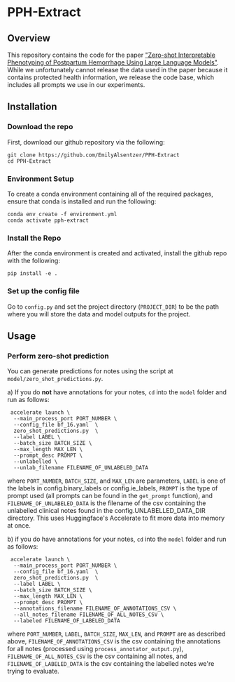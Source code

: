# PPH-Extract

## Overview
This repository contains the code for the paper ["Zero-shot Interpretable Phenotyping of Postpartum Hemorrhage Using Large Language Models"](https://www.medrxiv.org/content/10.1101/2023.05.31.23290753v1). While we unfortunately cannot release the data used in the paper because it contains protected health information, we release the code base, which includes all prompts we use in our experiments.

## Installation

### Download the repo
First, download our github repository via the following:

```
git clone https://github.com/EmilyAlsentzer/PPH-Extract
cd PPH-Extract
```

### Environment Setup

To create a conda environment containing all of the required packages, ensure that conda is installed and run the following:
```
conda env create -f environment.yml
conda activate pph-extract
```

### Install the Repo

After the conda environment is created and activated, install the github repo with the following:

```
pip install -e .
```

### Set up the config file
Go to `config.py` and set the project directory (`PROJECT_DIR`) to be the path where you will store the data and model outputs for the project.

## Usage

### Perform zero-shot prediction

You can generate predictions for notes using the script at `model/zero_shot_predictions.py`. 

a) If you do **not** have annotations for your notes, `cd` into the `model` folder and run as follows:
```
 accelerate launch \
  --main_process_port PORT_NUMBER \
  --config_file bf_16.yaml  \
  zero_shot_predictions.py  \
  --label LABEL \
  --batch_size BATCH_SIZE \
  --max_length MAX_LEN \
  --prompt_desc PROMPT \
  --unlabelled \
  --unlab_filename FILENAME_OF_UNLABELED_DATA

```

where `PORT_NUMBER`,  `BATCH_SIZE`, and `MAX_LEN` are parameters, `LABEL` is one of the labels in config.binary_labels or config.ie_labels, `PROMPT` is the type of prompt used (all prompts can be found in the `get_prompt` function), and  `FILENAME_OF_UNLABELED_DATA` is the filename of the csv containing the unlabelled clinical notes found in the config.UNLABELLED_DATA_DIR directory. This uses Huggingface's Accelerate to fit more data into memory at once.

b) if you do have annotations for your notes,  `cd` into the `model` folder and run as follows:

```
 accelerate launch \
  --main_process_port PORT_NUMBER \
  --config_file bf_16.yaml  \
  zero_shot_predictions.py  \
  --label LABEL \
  --batch_size BATCH_SIZE \
  --max_length MAX_LEN \
  --prompt_desc PROMPT \
  --annotations_filename FILENAME_OF_ANNOTATIONS_CSV \
  --all_notes_filename FILENAME_OF_ALL_NOTES_CSV \
  --labeled FILENAME_OF_LABELED_DATA
```

where `PORT_NUMBER`, `LABEL`, `BATCH_SIZE`, `MAX_LEN`, and `PROMPT` are as described above, `FILENAME_OF_ANNOTATIONS_CSV` is the csv containing the annotations for all notes (processed using `process_annotator_output.py`), `FILENAME_OF_ALL_NOTES_CSV` is the csv containing all notes, and `FILENAME_OF_LABELED_DATA` is the csv containing the labelled notes we're trying to evaluate.
